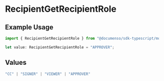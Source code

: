 # RecipientGetRecipientRole

## Example Usage

```typescript
import { RecipientGetRecipientRole } from "@documenso/sdk-typescript/models/operations";

let value: RecipientGetRecipientRole = "APPROVER";
```

## Values

```typescript
"CC" | "SIGNER" | "VIEWER" | "APPROVER"
```